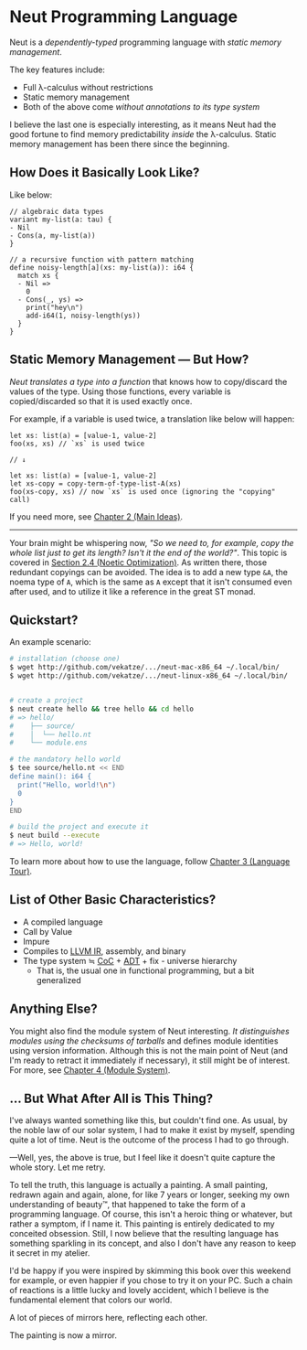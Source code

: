 # Neut Programming Language

Neut is a *dependently-typed* programming language with *static memory management*.

The key features include:

<ul class="star-list">
  <li>Full λ-calculus without restrictions</li>
  <li>Static memory management</li>
  <li>Both of the above come <em>without annotations to its type system</em></li>
</ul>

I believe the last one is especially interesting, as it means Neut had the good fortune to find memory predictability *inside* the λ-calculus. Static memory management has been there since the beginning.

## How Does it Basically Look Like?

Like below:

```neut
// algebraic data types
variant my-list(a: tau) {
- Nil
- Cons(a, my-list(a))
}

// a recursive function with pattern matching
define noisy-length[a](xs: my-list(a)): i64 {
  match xs {
  - Nil =>
    0
  - Cons(_, ys) =>
    print("hey\n")
    add-i64(1, noisy-length(ys))
  }
}
```

## Static Memory Management — But How?

*Neut translates a type into a function* that knows how to copy/discard the values of the type. Using those functions, every variable is copied/discarded so that it is used exactly once.

For example, if a variable is used twice, a translation like below will happen:

```neut
let xs: list(a) = [value-1, value-2]
foo(xs, xs) // `xs` is used twice

// ↓

let xs: list(a) = [value-1, value-2]
let xs-copy = copy-term-of-type-list-A(xs)
foo(xs-copy, xs) // now `xs` is used once (ignoring the "copying" call)
```

If you need more, see [Chapter 2 (Main Ideas)](./main-ideas.md).

---

Your brain might be whispering now, *"So we need to, for example, copy the whole list just to get its length? Isn't it the end of the world?"*. This topic is covered in [Section 2.4 (Noetic Optimization)](./noetic-optimization.md). As written there, those redundant copyings can be avoided. The idea is to add a new type `&A`, the noema type of `A`, which is the same as `A` except that it isn't consumed even after used, and to utilize it like a reference in the great ST monad.

## Quickstart?

An example scenario:

```sh
# installation (choose one)
$ wget http://github.com/vekatze/.../neut-mac-x86_64 ~/.local/bin/
$ wget http://github.com/vekatze/.../neut-linux-x86_64 ~/.local/bin/


# create a project
$ neut create hello && tree hello && cd hello
# => hello/
#    ├── source/
#    │  └── hello.nt
#    └── module.ens

# the mandatory hello world
$ tee source/hello.nt << END
define main(): i64 {
  print("Hello, world!\n")
  0
}
END

# build the project and execute it
$ neut build --execute
# => Hello, world!
```

To learn more about how to use the language, follow [Chapter 3 (Language Tour)](./language-tour.md).

## List of Other Basic Characteristics?

- A compiled language
- Call by Value
- Impure
- Compiles to [LLVM IR](https://llvm.org/docs/LangRef.html), assembly, and binary
- The type system ≒ [CoC](https://en.wikipedia.org/wiki/Calculus_of_constructions) + [ADT](https://en.wikipedia.org/wiki/Algebraic_data_type) + fix - universe hierarchy
  - That is, the usual one in functional programming, but a bit generalized

## Anything Else?

You might also find the module system of Neut interesting. *It distinguishes modules using the checksums of tarballs* and defines module identities using version information. Although this is not the main point of Neut (and I'm ready to retract it immediately if necessary), it still might be of interest. For more, see [Chapter 4 (Module System)](./module-system.md).

## ... But What After All is This Thing?

I've always wanted something like this, but couldn't find one. As usual, by the noble law of our solar system, I had to make it exist by myself, spending quite a lot of time. Neut is the outcome of the process I had to go through.

—Well, yes, the above is true, but I feel like it doesn't quite capture the whole story. Let me retry.

To tell the truth, this language is actually a painting. A small painting, redrawn again and again, alone, for like 7 years or longer, seeking my own understanding of beauty™, that happened to take the form of a programming language. Of course, this isn't a heroic thing or whatever, but rather a symptom, if I name it. This painting is entirely dedicated to my conceited obsession. Still, I now believe that the resulting language has something sparkling in its concept, and also I don't have any reason to keep it secret in my atelier.

I'd be happy if you were inspired by skimming this book over this weekend for example, or even happier if you chose to try it on your PC. Such a chain of reactions is a little lucky and lovely accident, which I believe is the fundamental element that colors our world.

A lot of pieces of mirrors here, reflecting each other.

The painting is now a mirror.
